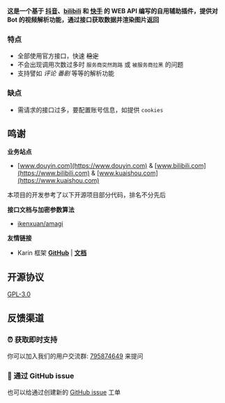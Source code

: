 **这是一个基于 [抖音](https://www.douyin.com)、[bilibili](https://www.bilibili.com) 和 [快手](https://www.kuaishou.com) 的 WEB API 编写的自用辅助插件，提供对 Bot 的视频解析功能，通过接口获取数据并渲染图片返回**

### 特点

- 全部使用官方接口，快速 ~~稳定~~
- 不会出现调用次数过多时 `服务商突然跑路` 或 `被服务商拉黑` 的问题
- 支持譬如 _评论_ _番剧_ 等等的解析功能

### 缺点

- 需请求的接口过多，要配置账号信息，如提供 `cookies`


## 鸣谢

**业务站点**

- [www.douyin.com](https://www.douyin.com) & [www.bilibili.com](https://www.bilibili.com) & [www.kuaishou.com](https://www.kuaishou.com)

本项目的开发参考了以下开源项目部分代码，排名不分先后

**接口文档与加密参数算法**

- [ikenxuan/amagi](https://github.com/ikenxuan/amagi)

**友情链接**

- Karin 框架 [**GitHub**](https://github.com/Karinjs/Karin) | [**文档**](https://karin.deno.dev)


## 开源协议
[GPL-3.0](https://github.com/ikenxuan/karin-plugin-kkk/blob/master/LICENSE)


## 反馈渠道

### ⏰ 获取即时支持
你可以加入我们的用户交流群: [795874649](http://qm.qq.com/cgi-bin/qm/qr?_wv=1027&k=S8y6baEcSkO6TEO5kEdfgmJhz79Oxdw5&authKey=ficWQytHGz3KIv5i0HpGbEeMBpABBXfjEMYRzo3ZwMV%2B0Y5mq8cC0Yxbczfa904H&noverify=0&group_code=795874649) 来提问

### 🐙 通过 GitHub issue
也可以给通过创建新的 [GitHub issue](https://github.com/ikenxuan/karin-plugin-kkk/issues/new/choose) 工单

